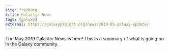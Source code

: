 ```yaml
---
site: freiburg
title: Galactic News
tags: [galaxy]
external: https://galaxyproject.org/news/2019-05-galaxy-update/
---
```


The May 2019 Galactic News is here! This is a summary of what is going on in the Galaxy community.